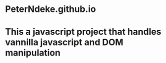 # PeterNdeke.github.io
# This a javascript project that handles vannilla javascript and DOM manipulation
